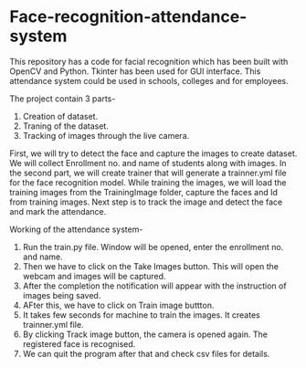 # Face-recognition-attendance-system

This repository has a code for facial recognition which has been built with OpenCV and Python. Tkinter has been used for GUI interface. This attendance system could be used in schools, colleges and for employees. 

The project contain 3 parts-
1. Creation of dataset.
2. Traning of the dataset.
3. Tracking of images through the live camera.

First, we will try to detect the face and capture the images to create dataset. We will collect Enrollment no. and name of students along with images. In the second part, we will create trainer that will generate a trainner.yml file for the face recognition model. While training the images, we will load the training images from the TrainingImage folder, capture the faces and Id from training images. Next step is to track the image and detect the face and mark the attendance.

Working of the attendance system- 

1. Run the train.py file. Window will be opened, enter the enrollment no. and name. 
2. Then we have to click on the Take Images button. This will open the webcam and images will be captured.
3. After the completion the notification will appear with the instruction of images being saved.
4. AFter this, we have to click on Train image buttton.
5. It takes few seconds for machine to train the images. It creates trainner.yml file.
6. By clicking Track image button, the camera is opened again. The registered face is recognised.
7. We can quit the program after that and check csv files for details.
